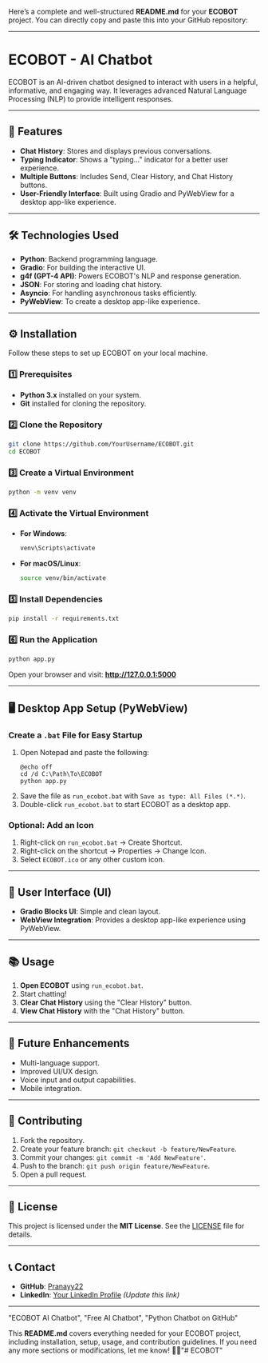 Here’s a complete and well-structured **README.md** for your **ECOBOT** project. You can directly copy and paste this into your GitHub repository:

---

# ECOBOT - AI Chatbot

ECOBOT is an AI-driven chatbot designed to interact with users in a helpful, informative, and engaging way. It leverages advanced Natural Language Processing (NLP) to provide intelligent responses.

---

## 🚀 Features

- **Chat History**: Stores and displays previous conversations.
- **Typing Indicator**: Shows a "typing..." indicator for a better user experience.
- **Multiple Buttons**: Includes Send, Clear History, and Chat History buttons.
- **User-Friendly Interface**: Built using Gradio and PyWebView for a desktop app-like experience.

---

## 🛠️ Technologies Used

- **Python**: Backend programming language.
- **Gradio**: For building the interactive UI.
- **g4f (GPT-4 API)**: Powers ECOBOT's NLP and response generation.
- **JSON**: For storing and loading chat history.
- **Asyncio**: For handling asynchronous tasks efficiently.
- **PyWebView**: To create a desktop app-like experience.

---

## ⚙️ Installation

Follow these steps to set up ECOBOT on your local machine.

### 1️⃣ Prerequisites
- **Python 3.x** installed on your system.
- **Git** installed for cloning the repository.

### 2️⃣ Clone the Repository
```bash
git clone https://github.com/YourUsername/ECOBOT.git
cd ECOBOT
```

### 3️⃣ Create a Virtual Environment
```bash
python -m venv venv
```

### 4️⃣ Activate the Virtual Environment
- **For Windows**:
    ```bash
    venv\Scripts\activate
    ```
- **For macOS/Linux**:
    ```bash
    source venv/bin/activate
    ```

### 5️⃣ Install Dependencies
```bash
pip install -r requirements.txt
```

### 6️⃣ Run the Application
```bash
python app.py
```

Open your browser and visit: **http://127.0.0.1:5000**

---

## 🖥️ Desktop App Setup (PyWebView)

### Create a `.bat` File for Easy Startup
1. Open Notepad and paste the following:
    ```batch
    @echo off
    cd /d C:\Path\To\ECOBOT
    python app.py
    ```
2. Save the file as `run_ecobot.bat` with `Save as type: All Files (*.*)`.
3. Double-click `run_ecobot.bat` to start ECOBOT as a desktop app.

### Optional: Add an Icon
1. Right-click on `run_ecobot.bat` → Create Shortcut.
2. Right-click on the shortcut → Properties → Change Icon.
3. Select `ECOBOT.ico` or any other custom icon.

---

## 🎨 User Interface (UI)

- **Gradio Blocks UI**: Simple and clean layout.
- **WebView Integration**: Provides a desktop app-like experience using PyWebView.

---

## 📚 Usage

1. **Open ECOBOT** using `run_ecobot.bat`.
2. Start chatting!
3. **Clear Chat History** using the "Clear History" button.
4. **View Chat History** with the "Chat History" button.

---

## 🚧 Future Enhancements

- Multi-language support.
- Improved UI/UX design.
- Voice input and output capabilities.
- Mobile integration.

---

## 🤝 Contributing

1. Fork the repository.
2. Create your feature branch: `git checkout -b feature/NewFeature`.
3. Commit your changes: `git commit -m 'Add NewFeature'`.
4. Push to the branch: `git push origin feature/NewFeature`.
5. Open a pull request.

---

## 📄 License

This project is licensed under the **MIT License**. See the [LICENSE](LICENSE) file for details.

---

## 📞 Contact

- **GitHub**: [Pranayy22](https://github.com/Pranayy22)
- **LinkedIn**: [Your LinkedIn Profile](https://www.linkedin.com/in/YourProfile) *(Update this link)*

---
 "ECOBOT AI Chatbot", "Free AI Chatbot", "Python Chatbot on GitHub"

This **README.md** covers everything needed for your ECOBOT project, including installation, setup, usage, and contribution guidelines. If you need any more sections or modifications, let me know! 🚀😃"# ECOBOT" 
